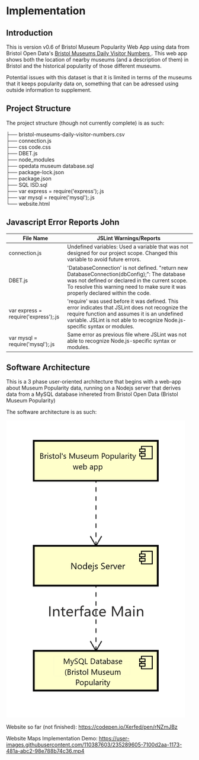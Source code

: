 # Implementation

## Introduction
This is version v0.6 of Bristol Museum Popularity Web App using data from Bristol Open Data's [Bristol Museums Daily Visitor Numbers
](https://opendata.bristol.gov.uk/explore/dataset/bristol-museums-daily-visitor-numbers/information/). This web app shows both the location of nearby museums (and a description of them) in Bristol and the historical popularity of those different museums.

Potential issues with this dataset is that it is limited in terms of the museums that it keeps popularity data on, something that can be adressed using outside information to supplement.

## Project Structure
The project structure (though not currently complete) is as such:

├── bristol-museums-daily-visitor-numbers.csv\
├── connection.js\
├── css code.css\
├── DBET.js\
├── node_modules\
├── opedata museum database.sql\
├── package-lock.json\
├── package.json\
├── SQL ISD.sql\
├── var express = require('express');.js\
├── var mysql = require('mysql');.js\
└── website.html

## Javascript Error Reports John

| File Name | JSLint Warnings/Reports |
| --------- | ----------------------- |
|connection.js| Undefined variables: Used a variable that was not designed for our project scope. Changed this variable to avoid future errors.|
|DBET.js|'DatabaseConnection' is not defined. "return new DatabaseConnection(dbConfig);": The database was not defined or declared in the current scope. To resolve this warning need to make sure it was properly declared within the code. |
|var express = require('express');.js| 'require' was used before it was defined. This error indicates that JSLint does not recognize the require function and assumes it is an undefined variable. JSLint is not able to recognize Node.js-specific syntax or modules.|
|var mysql = require('mysql');.js| Same error as previous file where JSLint was not able to recognize Node.js-specific syntax or modules.  |



## Software Architecture
This is a 3 phase user-oriented architecture that begins with a web-app about Museum Popularity data, running on a Nodejs server that derives data from a MySQL database inhereted from Bristol Open Data (Bristol Museum Popularity)


The software architecture is as such:

![Insert your component Diagram here](https://github.com/Xerfed/ISD2022-23/blob/de0c830a949044985093fc76062d21264a2162a6/component%20updated.png)

Website so far (not finished): https://codepen.io/Xerfed/pen/rNZmJBz


Website Maps Implementation Demo: 
https://user-images.githubusercontent.com/110387603/235289605-7100d2aa-1173-481a-abc2-98e788b74c36.mp4




